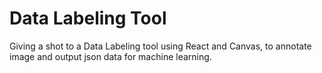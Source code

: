 # Data Labeling Tool
Giving a shot to a Data Labeling tool using React and Canvas, to annotate image and output json data for machine learning.